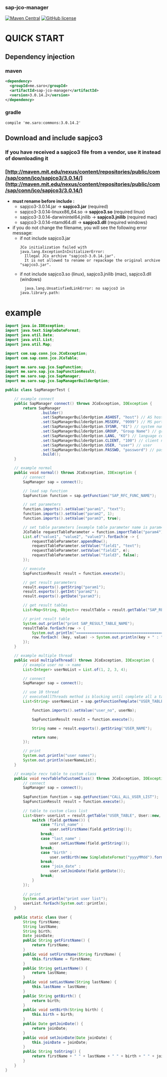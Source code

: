 ### sap-jco-manager
[![Maven Central](https://maven-badges.herokuapp.com/maven-central/me.saro/sap-jco-manager/badge.svg)](https://maven-badges.herokuapp.com/maven-central/me.saro/sap-jco-manager)
[![GitHub license](https://img.shields.io/github/license/saro-lab/sap-jco-manager.svg)](https://github.com/saro-lab/sap-jco-manager/blob/master/LICENSE)

# QUICK START

## Dependency injection
### maven
``` xml
<dependency>
  <groupId>me.saro</groupId>
  <artifactId>sap-jco-manager</artifactId>
  <version>3.0.14.2</version>
</dependency>
```
### gradle

```
compile 'me.saro:commons:3.0.14.2'
```

## Download and include sapjco3
### If you have received a sapjco3 file from a vendor, use it instead of downloading it
### [http://maven.mit.edu/nexus/content/repositories/public/com/sap/conn/jco/sapjco3/3.0.14/](http://maven.mit.edu/nexus/content/repositories/public/com/sap/conn/jco/sapjco3/3.0.14/)
- **must rename before include :**
  - sapjco3-3.0.14.jar -> **sapjco3.jar** (required)
  - sapjco3-3.0.14-linuxx86_64.so -> **sapjco3.so** (required linux)
  - sapjco3-3.0.14-darwinintel64.jnilib -> **sapjco3.jnilib** (required mac)
  - sapjco3-3.0.14-ntamd64.dll -> **sapjco3.dll** (required windows)
- if you do not change the filename, you will see the following error message:
  - if not include sapjco3.jar
    ```
    JCo initialization failed with java.lang.ExceptionInInitializerError: 
      Illegal JCo archive "sapjco3-3.0.14.jar".
      It is not allowed to rename or repackage the original archive "sapjco3.jar".
    ```
  - if not include sapjco3.so (linux), sapjco3.jnilib (mac), sapjco3.dll (windows)
    ```
      java.lang.UnsatisfiedLinkError: no sapjco3 in java.library.path:
    ```

# example
``` java
import java.io.IOException;
import java.text.SimpleDateFormat;
import java.util.Date;
import java.util.List;
import java.util.Map;

import com.sap.conn.jco.JCoException;
import com.sap.conn.jco.JCoTable;

import me.saro.sap.jco.SapFunction;
import me.saro.sap.jco.SapFunctionResult;
import me.saro.sap.jco.SapManager;
import me.saro.sap.jco.SapManagerBuilderOption;

public class SapManagerTest {

    // example connect
    public SapManager connect() throws JCoException, IOException {
        return SapManager
                .builder()
                .set(SapManagerBuilderOption.ASHOST, "host") // AS host
                .set(SapManagerBuilderOption.MSSERV, "9999") // MS port [AS, MS is MSSERV, GW is JCO_GWSERV]
                .set(SapManagerBuilderOption.SYSNR, "01") // system number
                .set(SapManagerBuilderOption.GROUP, "Group Name") // group
                .set(SapManagerBuilderOption.LANG, "KO") // language code
                .set(SapManagerBuilderOption.CLIENT, "100") // client number
                .set(SapManagerBuilderOption.USER, "user") // user
                .set(SapManagerBuilderOption.PASSWD, "password") // password
                .build();
    }

    // example normal
    public void normal() throws JCoException, IOException {
        // connect
        SapManager sap = connect();

        // load sap function
        SapFunction function = sap.getFunction("SAP_RFC_FUNC_NAME");

        // set parameters
        function.imports().setValue("param1", "text");
        function.imports().setValue("param2", 1);
        function.imports().setValue("param3", true);

        // set table parameters [example table parameter name is param4]
        JCoTable requestTableParameter = function.importTable("param4");
        List.of("value1", "value2", "value3").forEach(e -> {
            requestTableParameter.appendRow();
            requestTableParameter.setValue("field1", "text");
            requestTableParameter.setValue("field2", e);
            requestTableParameter.setValue("field3", false);
        });

        // execute
        SapFunctionResult result = function.execute();

        // get result parameters
        result.exports().getString("param1");
        result.exports().getInt("param2");
        result.exports().getDate("param3");

        // get result tables
        List<Map<String, Object>> resultTable = result.getTable("SAP_RESULT_TABLE_NAME");

        // print result table
        System.out.println("print SAP_RESULT_TABLE_NAME");
        resultTable.forEach(row -> {
            System.out.println("=============================================");
            row.forEach( (key, value) -> System.out.println(key + " : " + value) );
        });
    }

    // example multiple thread
    public void multipleThread() throws JCoException, IOException {
        // example user no -> name
        List<Integer> userNoList = List.of(1, 2, 3, 4);

        // connect
        SapManager sap = connect();

        // use 10 thread
        // executeAllThreads method is blocking until complete all a tasks
        List<String> userNameList = sap.getFunctionTemplate("USER_TABLE").executeAllThreads(10, userNoList, (function, userNo) -> {

            function.imports().setValue("user_no", userNo);

            SapFunctionResult result = function.execute();

            String name = result.exports().getString("USER_NAME");

            return name;
        });

        // print
        System.out.println("user names");
        System.out.println(userNameList);
    }

    // example recv table to custom class
    public void recvTableToCustomClass() throws JCoException, IOException {
        // connect
        SapManager sap = connect();
        
        SapFunction function = sap.getFunction("CALL_ALL_USER_LIST");
        SapFunctionResult result = function.execute();
        
        // table to custom class list
        List<User> userList = result.getTable("USER_TABLE", User::new, (user, field) -> {
            switch (field.getName()) {
                case "first_name" :
                    user.setFirstName(field.getString());
                break;
                case "last_name" :
                    user.setLastName(field.getString());
                break;
                case "birth" :
                    user.setBirth(new SimpleDateFormat("yyyyMMdd").format(field.getDate()));
                break;
                case "join_date" :
                    user.setJoinDate(field.getDate());
                break;
            }
        });
        
        // print
        System.out.println("print user list");
        userList.forEach(System.out::println);
    }
    
    public static class User {
        String firstName;
        String lastName;
        String birth;
        Date joinDate;
        public String getFirstName() {
            return firstName;
        }
        public void setFirstName(String firstName) {
            this.firstName = firstName;
        }
        public String getLastName() {
            return lastName;
        }
        public void setLastName(String lastName) {
            this.lastName = lastName;
        }
        public String getBirth() {
            return birth;
        }
        public void setBirth(String birth) {
            this.birth = birth;
        }
        public Date getJoinDate() {
            return joinDate;
        }
        public void setJoinDate(Date joinDate) {
            this.joinDate = joinDate;
        }
        public String toString() {
            return firstName + " " + lastName + " " + birth + " " + joinDate;
        }
    }
}
```
